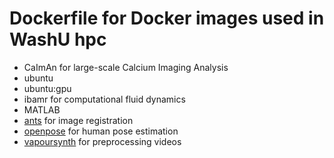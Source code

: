 # Dockerfile for Docker images used in WashU hpc

- CaImAn for large-scale Calcium Imaging Analysis
- ubuntu
- ubuntu:gpu
- ibamr for computational fluid dynamics
- MATLAB
- [ants](ants_docker/Dockerfile) for image registration
- [openpose](openpose_docker/Dockerfile) for human pose estimation
- [vapoursynth](vapoursynth_docker/Dockerfile) for preprocessing videos
